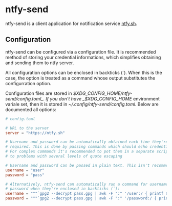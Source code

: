 # ntfy-send

ntfy-send is a client application for notification service
[ntfy.sh](https://ntfy.sh).

## Configuration

ntfy-send can be configured via a configuration file. It is recommended
method of storing your credential informations, which simplifies obtaining
and sending them to ntfy server.

All configuration options can be enclosed in backticks (`). When this is the
case, the option is treated as a command whose output substitutes the
configurration option.

Configuration files are stored in _$XDG_CONFIG_HOME/ntfy-send/config.toml_.
If you don't have _$XDG_CONFIG_HOME_ environment variale set, then it is
stored in _~/.config/ntfy-send/config.toml_. Below are documented all
options:

```toml
# config.toml

# URL to the server
server = "https://ntfy.sh"

# Username and password can be automatically obtained each time they're
# required. This is done by passing commands which should echo credentials.
# For complex commands it's recommended to pot them in a separate script, due
# to problems with several levels of quote escaping

# Username and password can be passed in plain text. This isn't recommended.
username = "user"
password = "pass"

# Alternatively, ntfy-send can automatically run a command for username and
# password when they're enclosed in backticks (`):
username = """`gpg2 --decrypt pass.gpg | awk -F ":" '/user:/ { printf $2 }'`"""
password = """`gpg2 --decrypt pass.gpg | awk -F ":" '/password:/ { printf $2 }'`"""
```

